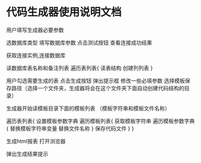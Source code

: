 # 代码生成器使用说明文档





用户填写生成器必要参数

选数据库类型 填写数据库参数
点击测试按钮 查看连接成功结果

获取连接实例,连接数据库

读数据库表名称和备注列表
遍历表列表{
    读表结构 创建列列表
}

用户勾选需要生成的表
点击生成按钮
弹出提示框 修改一些必填参数
选择模板保存路径（选择一个文件夹，生成器将会在这个文件夹下面自动创建代码结构的目录）

生成器开始读模板目录下面的模板列表 （模板字符串和模板文件名称）

遍历表列表{
    设置模板参数字典
    遍历模板列表{
        获取模板字符串
        遍历模板参数字典{
            替换模板字符串变量
            替换文件名称
        }
        保存代码文件
    }
}

生成html报表
打开浏览器

弹出生成结果提示